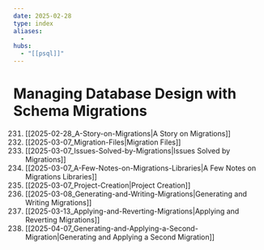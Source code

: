 ```yaml
---
date: 2025-02-28
type: index
aliases:
  -
hubs:
  - "[[psql]]"
---
```


# Managing Database Design with Schema Migrations

231. [[2025-02-28_A-Story-on-Migrations|A Story on Migrations]]
232. [[2025-03-07_Migration-Files|Migration Files]]
233. [[2025-03-07_Issues-Solved-by-Migrations|Issues Solved by Migrations]]
234. [[2025-03-07_A-Few-Notes-on-Migrations-Libraries|A Few Notes on Migrations Libraries]]
235. [[2025-03-07_Project-Creation|Project Creation]]
236. [[2025-03-08_Generating-and-Writing-Migrations|Generating and Writing Migrations]]
237. [[2025-03-13_Applying-and-Reverting-Migrations|Applying and Reverting Migrations]]
238. [[2025-04-07_Generating-and-Applying-a-Second-Migration|Generating and Applying a Second Migration]]
